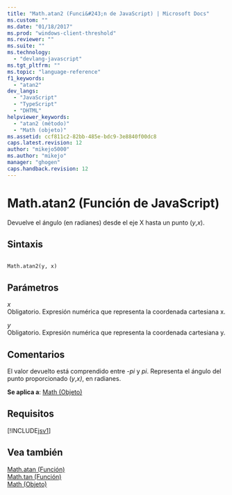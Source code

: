 ```yaml
---
title: "Math.atan2 (Funci&#243;n de JavaScript) | Microsoft Docs"
ms.custom: ""
ms.date: "01/18/2017"
ms.prod: "windows-client-threshold"
ms.reviewer: ""
ms.suite: ""
ms.technology: 
  - "devlang-javascript"
ms.tgt_pltfrm: ""
ms.topic: "language-reference"
f1_keywords: 
  - "atan2"
dev_langs: 
  - "JavaScript"
  - "TypeScript"
  - "DHTML"
helpviewer_keywords: 
  - "atan2 (método)"
  - "Math (objeto)"
ms.assetid: ccf811c2-82bb-485e-bdc9-3e8840f00dc8
caps.latest.revision: 12
author: "mikejo5000"
ms.author: "mikejo"
manager: "ghogen"
caps.handback.revision: 12
---
```

# Math.atan2 (Funci&#243;n de JavaScript)
Devuelve el ángulo \(en radianes\) desde el eje X hasta un punto \(*y*,*x*\).  
  
## Sintaxis  
  
```  
  
Math.atan2(y, x)  
```  
  
## Parámetros  
 *x*  
 Obligatorio.  Expresión numérica que representa la coordenada cartesiana x.  
  
 *y*  
 Obligatorio.  Expresión numérica que representa la coordenada cartesiana y.  
  
## Comentarios  
 El valor devuelto está comprendido entre *\-pi* y *pi*.  Representa el ángulo del punto proporcionado \(*y*,*x\)*, en radianes.  
  
 **Se aplica a**: [Math \(Objeto\)](../../javascript/reference/math-object-javascript.md)  
  
## Requisitos  
 [!INCLUDE[jsv1](../../javascript/misc/includes/jsv1-md.md)]  
  
## Vea también  
 [Math.atan \(Función\)](../../javascript/reference/math-atan-function-javascript.md)   
 [Math.tan \(Función\)](../../javascript/reference/math-tan-function-javascript.md)   
 [Math \(Objeto\)](../../javascript/reference/math-object-javascript.md)